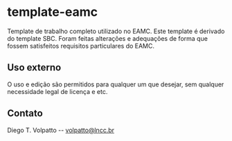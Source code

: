 # template-eamc
Template de trabalho completo utilizado no EAMC. Este template é derivado do template SBC.
Foram feitas alterações e adequações de forma que fossem satisfeitos requisitos particulares do EAMC.

## Uso externo
O uso e edição são permitidos para qualquer um que desejar, sem qualquer necessidade legal de licença e etc.

## Contato
Diego T. Volpatto -- volpatto@lncc.br
